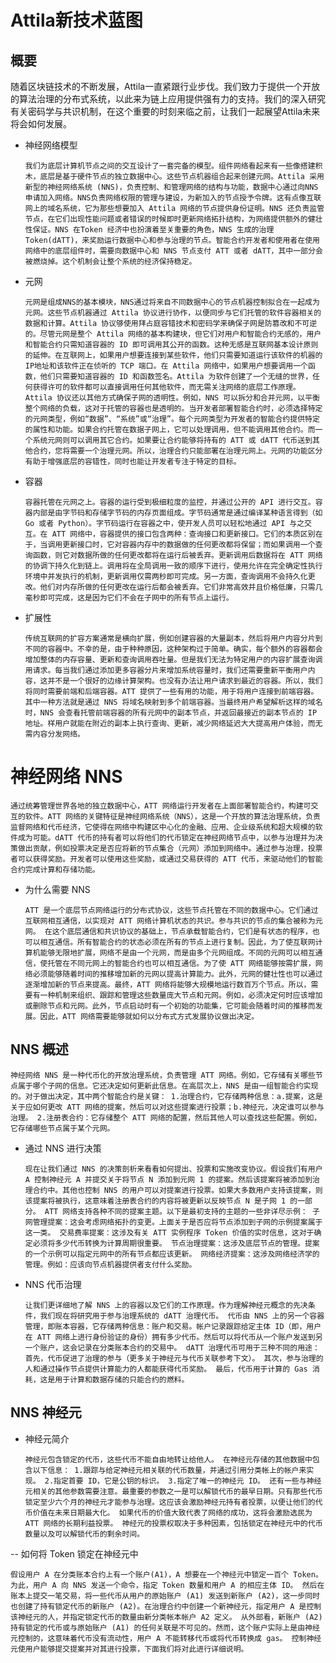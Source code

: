 # Attila新技术蓝图

## 概要

随着区块链技术的不断发展，Attila一直紧跟行业步伐。我们致力于提供一个开放的算法治理的分布式系统，以此来为链上应用提供强有力的支持。我们的深入研究有关密码学与共识机制，在这个重要的时刻来临之前，让我们一起展望Attila未来将会如何发展。

- 神经网络模型

  `我们为底层计算机节点之间的交互设计了一套完备的模型。组件网络看起来有一些像搭建积木，底层是基于硬件节点的独立数据中心。这些节点机器组合起来创建元网。Attila 采用新型的神经网络系统 (NNS)，负责控制、和管理网络的结构与功能，数据中心通过向NNS申请加入网络。NNS负责网络权限的管理与建设，为新加入的节点授予令牌。这有点像互联网上的域名系统，它为那些想要加入 Attila 网络的节点提供身份证明。NNS 还负责监管节点，在它们出现性能问题或者错误的时候即时更新网络拓扑结构，为网络提供额外的健壮性保证。NNS 在Token 经济中也扮演着至关重要的角色，NNS 生成的治理 Token(dATT)，来奖励运行数据中心和参与治理的节点。智能合约开发者和使用者在使用网络中的底层组件时，需要向数据中心和 NNS 节点支付 ATT 或者 dATT，其中一部分会被燃烧掉。这个机制会让整个系统的经济保持稳定。`

- 元网

  `元网是组成NNS的基本模块，NNS通过将来自不同数据中心的节点机器控制拟合在一起成为元网。这些节点机器通过 Attila 协议进行协作，以便同步与它们托管的软件容器相关的数据和计算。Attila 协议够使用拜占庭容错技术和密码学来确保子网是防篡改和不可逆的。尽管元网是整个 Attila 网络的基本构建块，但它们对用户和智能合约无感的，用户和智能合约只需知道容器的 ID 即可调用其公开的函数。这种无感是互联网基本设计原则的延伸。在互联网上，如果用户想要连接到某些软件，他们只需要知道运行该软件的机器的IP地址和该软件正在侦听的 TCP 端口。在 Attila 网络中，如果用户想要调用一个函数，他们只需要知道容器的 ID 和函数签名。Attila 为软件创建了一个无缝的世界，任何获得许可的软件都可以直接调用任何其他软件，而无需关注网络的底层工作原理。Attila 协议还以其他方式确保子网的透明性。例如，NNS 可以拆分和合并元网，以平衡整个网络的负载，这对于托管的容器也是透明的。当开发者部署智能合约时，必须选择特定的元网类型，例如“数据”、“系统”或“治理”。每个元网类型为开发者的智能合约提供特定的属性和功能。如果合约托管在数据子网上，它可以处理调用，但不能调用其他合约。而一个系统元网则可以调用其它合约。如果要让合约能够将持有的 ATT 或 dATT 代币送到其他合约，您将需要一个治理元网。所以，治理合约只能部署在治理元网上。元网的功能区分有助于增强底层的容错性，同时也能让开发者专注于特定的目标。`

- 容器

  `容器托管在元网之上。容器的运行受到极细粒度的监控，并通过公开的 API 进行交互。容器内部是由字节码和存储字节码的内存页面组成。字节码通常是通过编译某种语言得到（如 Go 或者 Python）。字节码运行在容器之中，使开发人员可以轻松地通过 API 与之交互。在 ATT 网络中，容器提供的接口包含两种：查询接口和更新接口。它们的本质区别在于，当调用更新接口时，它对容器内存中的数据做的任何更改都将保留；而如果调用一个查询函数，则它对数据所做的任何更改都将在运行后被丢弃。更新调用后数据将在 ATT 网络的协调下持久化到链上。调用将在全局调用一致的顺序下进行，使用允许在完全确定性执行环境中并发执行的机制，更新调用仅需两秒即可完成。另一方面，查询调用不会持久化更改。他们对内存所做的任何更改在运行后都会被丢弃。它们非常高效并且价格低廉，只需几毫秒即可完成，这是因为它们不会在子网中的所有节点上运行。`

- 扩展性

  `传统互联网的扩容方案通常是横向扩展，例如创建容器的大量副本，然后将用户内容分片到不同的容器中。不幸的是，由于种种原因，这种架构过于简单。确实，每个额外的容器都会增加整体的内存容量、更新和查询调用吞吐量。但是我们无法为特定用户的内容扩展查询调用请求。每当我们通过添加更多容器分片来增加系统容量时，我们还需要重新平衡用户内容，这并不是一个很好的边缘计算架构。也没有办法让用户请求到最近的容器。所以，我们将同时需要前端和后端容器。ATT 提供了一些有用的功能，用于将用户连接到前端容器。其中一种方法就是通过 NNS 将域名映射到多个前端容器。当最终用户希望解析这样的域名时，NNS 会查看托管前端容器的所有元网中的副本节点，并返回最接近的副本节点的 IP 地址。样用户就能在附近的副本上执行查询、更新，减少网络延迟大大提高用户体验，而无需内容分发网络。`


# 神经网络 NNS

  `通过统筹管理世界各地的独立数据中心，ATT 网络运行开发者在上面部署智能合约，构建可交互的软件。ATT 网络的关键特征是神经网络系统（NNS），这是一个开放的算法治理系统，负责监督网络和代币经济，它使得在网络中构建区中心化的金融、应用、企业级系统和超大规模的软件成为可能。dATT 代币的持有者可以将他们的代币锁定在神经网络节点中，以参与治理并为决策做出贡献，例如投票决定是否应将新的节点集合（元网）添加到网络中。通过参与治理，投票者可以获得奖励。开发者可以使用这些奖励，或通过交易获得的 ATT 代币，来驱动他们的智能合约完成计算和存储功能。`

- 为什么需要 NNS

  `ATT 是一个底层节点网络运行的分布式协议，这些节点托管在不同的数据中心。它们通过互联网相互通信，以实现对 ATT 网络计算机状态的共识。参与共识的节点的集合被称为元网。 在这个底层通信和共识协议的基础上，节点承载智能合约，它们是有状态的程序，也可以相互通信。所有智能合约的状态必须在所有的节点上进行复制。因此，为了使互联网计算机能够无限地扩展，网络不是由一个元网，而是由多个元网组成。不同的元网可以相互通信，使托管在不同元网上的智能合约也可以相互通信。为了使 ATT 网络能够按需扩展，网络必须能够随着时间的推移增加新的元网以提高计算能力。此外，元网的健壮性也可以通过逐渐增加新的节点来提高。最终，ATT 网络将能够大规模地运行数百万个节点。所以，需要有一种机制来组织、跟踪和管理这些数量庞大节点和元网。例如，必须决定何时应该增加或删除节点和元网。此外，节点启动时有一个初始的功能集，它可能会随着时间的推移而发展。因此，ATT 网络需要能够就如何以分布式方式发展协议做出决定。`

## NNS 概述

  `神经网络 NNS 是一种代币化的开放治理系统，负责管理 ATT 网络。例如，它存储有关哪些节点属于哪个子网的信息。它还决定如何更新此信息。在高层次上，NNS 是由一组智能合约实现的。对于做出决定，其中两个智能合约是关键：
  1.治理合约，它存储两种信息：a.提案，这是关于应如何更改 ATT 网络的提案，然后可以对这些提案进行投票；b.神经元，决定谁可以参与治理。
  2.注册表合约：它存储整个 ATT 网络的配置，然后其他人可以查找这些配置。例如，它存储哪些节点属于某个元网。`

- 通过 NNS 进行决策
  
  `现在让我们通过 NNS 的决策剖析来看看如何提出、投票和实施改变协议。假设我们有用户 A 控制神经元 A 并提交关于将节点 N 添加到元网 1 的提案。然后该提案将被添加到治理合约中。其他也控制 NNS 的用户可以对提案进行投票。如果大多数用户支持该提案，则该提案将被执行，这意味着注册表合约的内容将被更新以反映节点 N 是子网 1 的一部分。
  ATT 网络支持各种不同的提案主题。以下是最初支持的主题的一些非详尽示例：
子网管理提案：这会考虑网络拓扑的变更。上面关于是否应将节点添加到子网的示例提案属于这一类。
交易费率提案：这涉及有关 ATT 实例程序 Token 价值的实时信息，这对于确定必须将多少代币转换为计算周期很重要。
节点治理提案：这涉及底层节点的管理。提案的一个示例可以指定元网中的所有节点都应该更新。
网络经济提案：这涉及网络经济学的管理。例如：应该向节点机器提供者支付什么奖励。`

- NNS 代币治理

  `让我们更详细地了解 NNS 上的容器以及它们的工作原理。作为理解神经元概念的先决条件，我们现在将研究用于参与治理系统的 dATT 治理代币。
  代币由 NNS 上的另一个容器管理，即账本容器，它存储两种信息：账户和交易。帐户记录跟踪给定主体 ID（即，用户在 ATT 网络上进行身份验证的身份）拥有多少代币。然后可以将代币从一个账户发送到另一个账户，这会记录在分类账本合约的交易中。
  dATT 治理代币可用于三种不同的用途：
  首先，代币促进了治理的参与（更多关于神经元与代币关联参考下文）。
  其次，参与治理的人和通过操作节点提供计算能力的人都能获得代币奖励。
  最后，代币用于计算的 Gas 消耗，这是用于计算和数据存储的只能合约的燃料。`

## NNS 神经元

- 神经元简介
  
  `神经元包含锁定的代币，这些代币不能自由地转让给他人。
  在神经元存储的其他数据中包含以下信息：
  1.跟踪与给定神经元相关联的代币数量，并通过引用分类帐上的帐户来实现。
  2.指定首要 ID，它是公钥的标识。
  3.指定了唯一的神经元 ID。
  还有一些与神经元相关的其他参数需要注意。最重要的参数之一是可以解锁代币的最早日期。只有那些代币锁定至少六个月的神经元才能参与治理。这应该会激励神经元持有者投票，以便让他们的代币价值在未来日期最大化。
  如果代币的价值大致代表了网络的成功，这将会激励选民为 ATT 网络的长期利益投票。
  神经元的投票权取决于多种因素，包括锁定在神经元中的代币数量以及可以解锁代币的剩余时间。`


-- 如何将 Token 锁定在神经元中

  `假设用户 A 在分类账本合约上有一个账户(A1)，A 想要在一个神经元中锁定一百个 Token。为此，用户 A 向 NNS 发送一个命令，指定 Token 数量和用户 A 的相应主体 ID。 然后在账本上提交一笔交易，将一些代币从用户的原始账户 (A1) 发送到新账户 (A2)，这一步同时也创建了持有锁定代币的新账户 (A2)。在治理合约中创建一个新神经元，指定用户 A 是控制该神经元的人，并指定锁定代币的数量由新分类帐本帐户 A2 定义。
从外部看，新账户 (A2) 持有锁定的代币或与原始账户 (A1) 的任何关联是不可见的。然而，这个账户实际上是由神经元控制的，这意味着代币没有流动性，用户 A 不能转移代币或将代币转换成 gas。
控制神经元使用户能够提交提案并对其进行投票，下面我们将对此进行详细说明。`

